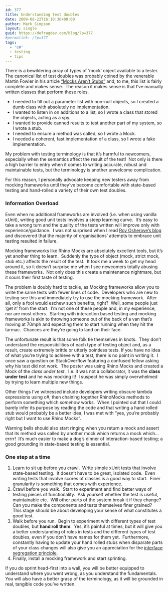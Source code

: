 ```yaml
---
id: 377
title: Understanding test doubles
date: 2009-08-22T16:10:36+00:00
author: Mark Simpson
layout: single
guid: https://defragdev.com/blog/?p=377
#permalink: /?p=377
tags:
  - 'c#'
  - testing
  - tips
---
```

There is a bewildering array of types of &#8216;mock&#8217; object available to a tester.  The canonical list of test doubles was probably coined by the venerable Martin Fowler in his article [&#8220;Mocks Aren&#8217;t Stubs&#8221;](http://martinfowler.com/articles/mocksArentStubs.html) and, to me, this list is fairly complete and makes sense.  The reason it makes sense is that I&#8217;ve manually written classes that perform these roles.

  * I needed to fill out a parameter list with non-null objects, so I created a dumb class with absolutely no implementation.
  * I wanted to listen in on additions to a list, so I wrote a class that stored the objects, acting as a spy.
  * I wanted to provide canned results to test another part of my system, so I wrote a stub.
  * I needed to ensure a method was called, so I wrote a Mock.
  * I needed a coherent, fast implementation of a class, so I wrote a fake implementation.

My problem with testing terminology is that it&#8217;s harmful to newcomers, especially when the semantics affect the result of the test!  Not only is there a high barrier to entry when it comes to writing accurate, robust and maintainable tests, but the terminology is another unwelcome complication.

For this reason, I personally advocate keeping new testers away from mocking frameworks until they&#8217;ve become comfortable with state-based testing and hand-rolled a variety of their own test doubles.

### Information Overload

Even when no additional frameworks are involved (i.e. when using vanilla xUnit), writing good unit tests involves a steep learning curve.  It&#8217;s easy to take a wrong turn and the quality of the tests written will improve only with experience/guidance.  I was not surprised when I read [Roy Osherove&#8217;s blog](http://weblogs.asp.net/rosherove/archive/2008/09/20/goodbye-mocks-farewell-stubs.aspx) and discovered that the majority of organisations&#8217; attempts to embrace unit testing resulted in failure.

Mocking frameworks like Rhino Mocks are absolutely excellent tools, but it&#8217;s yet another thing to learn.  Suddenly the type of object (mock, strict mock, stub etc.) affects the result of the test.  It took me a week to get my head around it, so it doesn&#8217;t surprise me when I see newcomers totally abusing these frameworks.  Not only does this create a maintenance nightmare, but it sours their first taste of testing.

The problem is doubly hard to tackle, as Mocking frameworks allow you to write the same tests with fewer lines of code.  Developers who are new to testing see this and immediately try to use the mocking framework.  After all, only a fool would eschew such benefits, right?  Well, some people just &#8216;get it&#8217; from the start.  I&#8217;m not one of these people and, in my experience, nor are most others.  Starting with interaction based testing and mocking frameworks is akin to throwing someone out of the back of a van that&#8217;s moving at 70mph and expecting them to start running when they hit the tarmac.  Chances are they&#8217;re going to land on their face.

The unfortunate result is that some folk tie themselves in knots.  They don&#8217;t understand the responsibilities of each type of testing object and, as a result, create extremely brittle or utterly pointless tests. If you have no idea of what you&#8217;re trying to achieve with a test, there is no point in writing it.  I once saw a question on StackOverflow featuring a confused fellow asking why his test did not work.  The poster was using Rhino Mocks and created a Mock of the _class under test_.  I.e. it was not a collaborator, it was the **class under test** and he was mocking it!  I suspect he was simply overwhelmed by trying to learn multiple new things.

Other things I&#8217;ve witnessed include developers writing obscure lambda expressions using c#, then chaining together RhinoMocks methods to perform something which _somehow_ works.  When I pointed out that I could barely infer its purpose by reading the code and that writing a hand rolled stub would probably be a better idea, I was met with &#8220;yes, you&#8217;re probably right but I want to use Rhino Mocks&#8221;.

Warning bells should also start ringing when you return a mock and assert that its method was called by another mock which returns a mock which&#8230; errrr!  It&#8217;s much easier to make a dog&#8217;s dinner of interaction-based testing; a good grounding in state-based testing is essential.

### One step at a time

  1. Learn to sit up before you crawl.  Write simple xUnit tests that involve state-based testing.  It doesn&#8217;t have to be great, isolated code.  Even writing tests that involve scores of classes is a good way to start.  Finer granularity is something that comes with experience.
  2. Crawl before you walk.  Start to experiment and find better ways of testing pieces of functionality.  Ask yourself whether the test is useful, maintainable etc.  Will other parts of the system break it if they change?  Can you make the components and tests themselves finer grained?  This stage should be about developing your sense of what constitutes a good test.
  3. Walk before you run.  Begin to experiment with different types of test doubles, but **hand roll them**.  Yes, it&#8217;s painful at times, but it will give you a better understanding of roles in tests and the different types of test doubles, even if you don&#8217;t have names for them yet.  Furthermore, constantly having to update your hand rolled stubs when disparate parts of your class changes will also give you an appreciation for the [interface segregation principle](http://www.globalnerdy.com/wordpress/wp-content/uploads/2009/07/interface_segregation_principle.jpg).
  4. Finally, install a mocking framework and start sprinting.



If you do sprint head-first into a wall, you will be better equipped to understand where you went wrong, as you understand the fundamentals.  You will also have a better grasp of the terminology, as it will be grounded in real, tangible code you&#8217;ve written.